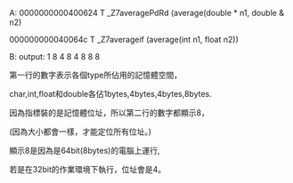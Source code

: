 A:
0000000000400624 T _Z7averagePdRd (average(double * n1, double & n2)


000000000040064c T _Z7averageif  (average(int n1, float n2))

B:
output:
1 8
4 8
4 8
8 8

第一行的數字表示各個type所佔用的記憶體空間，


char,int,float和double各佔1bytes,4bytes,4bytes,8bytes.


因為指標裝的是記憶體位址，所以第二行的數字都顯示8，


(因為大小都會一樣，才能定位所有位址。)


顯示8是因為是64bit(8bytes)的電腦上運行,


若是在32bit的作業環境下執行，位址會是4。
